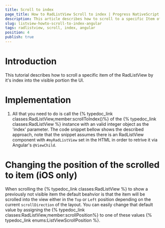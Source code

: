 ```yaml
---
title: Scroll to index
page_title: How to RadListView Scroll to index | Progress NativeScript UI Documentation
description: This article describes how to scroll to a specific Item of the RadListView by it's index.
slug: listview-howto-scroll-to-index-angular
tags: radlistview, scroll, index, angular
position: 4
publish: true
---
```

# Introduction
This tutorial describes how to scroll a specific item of the RadListView by it's index into the visible portion the UI.

# Implementation

1. All that you need to do is call the {% typedoc_link classes:RadListView,member:scrollToIndex()%} of the  {% typedoc_link classes:RadListView %} instance with an valid integer object as the 'index' parameter. The code snippet bellow shows the described approach, note that the snippet assumes there is an RadListView component with `#myRadListView` set in the HTML in order to retrive it via Angular's `@ViewChild`.

<snippet id='angular-listview-scroll-to-index'/>

# Changing the position of the scrolled to item (iOS only)

When scrolling the {% typedoc_link classes:RadListView %} to show a previously not visible item the default beahvior is that the item will be scrolled into the view either in the `Top` or `Left` position depending on the current `scrollDirection` of the layout. You can easily change that default value by assigning the {% typedoc_link classes:RadListView,member:scrollPosition%} to one of these values {% typedoc_link enums:ListViewScrollPosition %}.